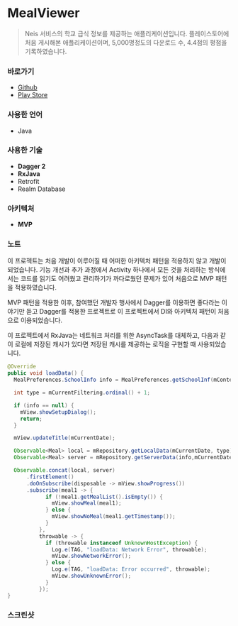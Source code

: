 # MealViewer

> Neis 서비스의 학교 급식 정보를 제공하는 애플리케이션입니다. 플레이스토어에 처음 게시해본 애플리케이션이며, 5,000명정도의 다운로드 수, 4.4점의 평점을 기록하였습니다.

### 바로가기

- [Github](https://github.com/namhyun-gu/MealViewer)
- [Play Store](https://play.google.com/store/apps/details?id=com.earlier.yma&pcampaignid=MKT-Other-global-all-co-prtnr-py-PartBadge-Mar2515-1)

### 사용한 언어

- Java

### 사용한 기술

- **Dagger 2**
- **RxJava**
- Retrofit
- Realm Database

### 아키텍처

- **MVP**

### 노트

이 프로젝트는 처음 개발이 이루어질 때 어떠한 아키텍처 패턴을 적용하지 않고 개발이 되었습니다.
기능 개선과 추가 과정에서 Activity 하나에서 모든 것을 처리하는 방식에서는 코드를 읽기도 어려웠고 관리하기가 까다로웠던 문제가 있어 처음으로 MVP 패턴을 적용하였습니다.

MVP 패턴을 적용한 이후, 참여했던 개발자 행사에서 Dagger를 이용하면 좋다라는 이야기만 듣고 Dagger를 적용한 프로젝트로 이 프로젝트에서 DI와 아키텍처 패턴이 처음으로 이용되었습니다.

이 프로젝트에서 RxJava는 네트워크 처리를 위한 AsyncTask를 대체하고, 다음과 같이 로컬에 저장된 캐시가 있다면 저장된 캐시를 제공하는 로직을 구현할 때 사용되었습니다.

```java
@Override
public void loadData() {
  MealPreferences.SchoolInfo info = MealPreferences.getSchoolInf(mContext);

  int type = mCurrentFiltering.ordinal() + 1;

  if (info == null) {
    mView.showSetupDialog();
    return;
  }

  mView.updateTitle(mCurrentDate);

  Observable<Meal> local = mRepository.getLocalData(mCurrentDate, type);
  Observable<Meal> server = mRepository.getServerData(info,mCurrentDate, type);

  Observable.concat(local, server)
      .firstElement()
      .doOnSubscribe(disposable -> mView.showProgress())
      .subscribe(meal1 -> {
            if (!meal1.getMealList().isEmpty()) {
              mView.showMeal(meal1);
            } else {
              mView.showNoMeal(meal1.getTimestamp());
            }
          },
          throwable -> {
            if (throwable instanceof UnknownHostException) {
              Log.e(TAG, "loadData: Network Error", throwable);
              mView.showNetworkError();
            } else {
              Log.e(TAG, "loadData: Error occurred", throwable);
              mView.showUnknownError();
            }
          });
}
```

### 스크린샷

<!-- TODO -->
